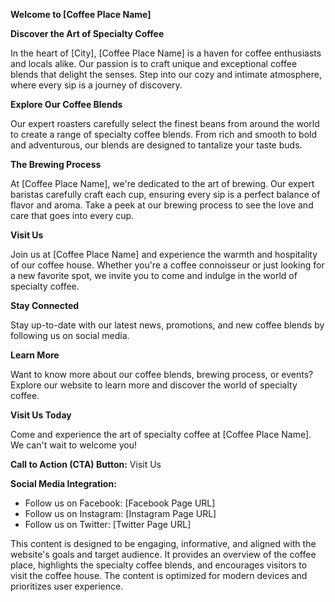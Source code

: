 **Welcome to [Coffee Place Name]**

**Discover the Art of Specialty Coffee**

In the heart of [City], [Coffee Place Name] is a haven for coffee enthusiasts and locals alike. Our passion is to craft unique and exceptional coffee blends that delight the senses. Step into our cozy and intimate atmosphere, where every sip is a journey of discovery.

**Explore Our Coffee Blends**

Our expert roasters carefully select the finest beans from around the world to create a range of specialty coffee blends. From rich and smooth to bold and adventurous, our blends are designed to tantalize your taste buds.

**The Brewing Process**

At [Coffee Place Name], we're dedicated to the art of brewing. Our expert baristas carefully craft each cup, ensuring every sip is a perfect balance of flavor and aroma. Take a peek at our brewing process to see the love and care that goes into every cup.

**Visit Us**

Join us at [Coffee Place Name] and experience the warmth and hospitality of our coffee house. Whether you're a coffee connoisseur or just looking for a new favorite spot, we invite you to come and indulge in the world of specialty coffee.

**Stay Connected**

Stay up-to-date with our latest news, promotions, and new coffee blends by following us on social media.

**Learn More**

Want to know more about our coffee blends, brewing process, or events? Explore our website to learn more and discover the world of specialty coffee.

**Visit Us Today**

Come and experience the art of specialty coffee at [Coffee Place Name]. We can't wait to welcome you!

**Call to Action (CTA) Button:** Visit Us

**Social Media Integration:**

* Follow us on Facebook: [Facebook Page URL]
* Follow us on Instagram: [Instagram Page URL]
* Follow us on Twitter: [Twitter Page URL]

This content is designed to be engaging, informative, and aligned with the website's goals and target audience. It provides an overview of the coffee place, highlights the specialty coffee blends, and encourages visitors to visit the coffee house. The content is optimized for modern devices and prioritizes user experience.
